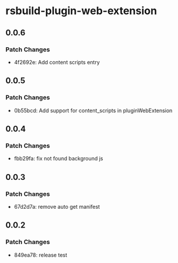 # rsbuild-plugin-web-extension

## 0.0.6

### Patch Changes

- 4f2692e: Add content scripts entry

## 0.0.5

### Patch Changes

- 0b55bcd: Add support for content_scripts in pluginWebExtension

## 0.0.4

### Patch Changes

- fbb29fa: fix not found background js

## 0.0.3

### Patch Changes

- 67d2d7a: remove auto get manifest

## 0.0.2

### Patch Changes

- 849ea78: release test
